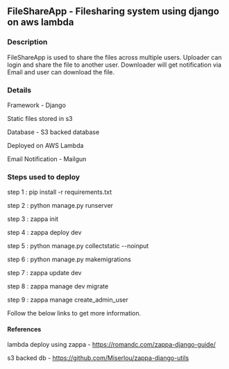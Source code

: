 ## FileShareApp - Filesharing system using django on aws lambda

### Description

FileShareApp is used to share the files across multiple users. Uploader can login and share the file to another user. Downloader will get notification via Email and user can download the file.

### Details

Framework - Django

Static files stored in s3

Database - S3 backed database

Deployed on AWS Lambda

Email Notification - Mailgun

### Steps used to deploy

step 1 : pip install -r requirements.txt 

step 2 : python manage.py runserver 

step 3 : zappa init

step 4 : zappa deploy dev

step 5 : python manage.py collectstatic --noinput

step 6 : python manage.py makemigrations

step 7 : zappa update dev

step 8 : zappa manage dev migrate

step 9 : zappa manage <stage> create_admin_user
  
Follow the below links to get more information.

#### References

lambda deploy using zappa - https://romandc.com/zappa-django-guide/

s3 backed db - https://github.com/Miserlou/zappa-django-utils

